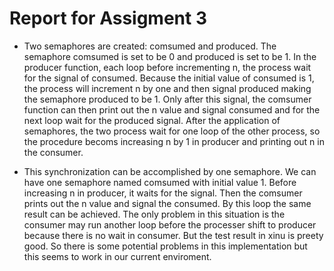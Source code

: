 # Report for Assigment 3

- Two semaphores are created: comsumed and produced. The semaphore comsumed is set to be 0 and produced is set to be 1. In the producer function, each loop before incrementing n, the process wait for the signal of consumed. Because the initial value of consumed is 1, the process will increment n by one and then signal produced making the semaphore produced to be 1. Only after this signal, the comsumer function can then print out the n value and signal consumed and for the next loop wait for the produced signal. After the application of semaphores, the two process wait for one loop of the other process, so the procedure becoms increasing n by 1 in producer and printing out n in the consumer.

- This synchronization can be accomplished by one semaphore. We can have one semaphore named comsumed with initial value 1. Before increasing n in producer, it waits for the signal. Then the comsumer prints out the n value and signal the consumed. By this loop the same result can be achieved. The only problem in this situation is the consumer may run another loop before the processer shift to producer because there is no wait in consumer. But the test result in xinu is preety good. So there is some potential problems in this implementation but this seems to work in our current enviroment.
